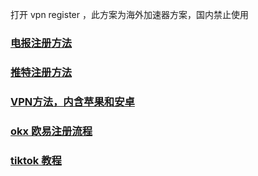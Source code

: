 打开 vpn register ，此方案为海外加速器方案，国内禁止使用
### [电报注册方法](./src/register.md)
### [推特注册方法](./src/twitter.md)
### [VPN方法，内含苹果和安卓](./src/vpn.md)
### [okx 欧易注册流程](./src/okx.md)
### [tiktok 教程](./src/tiktok.md)